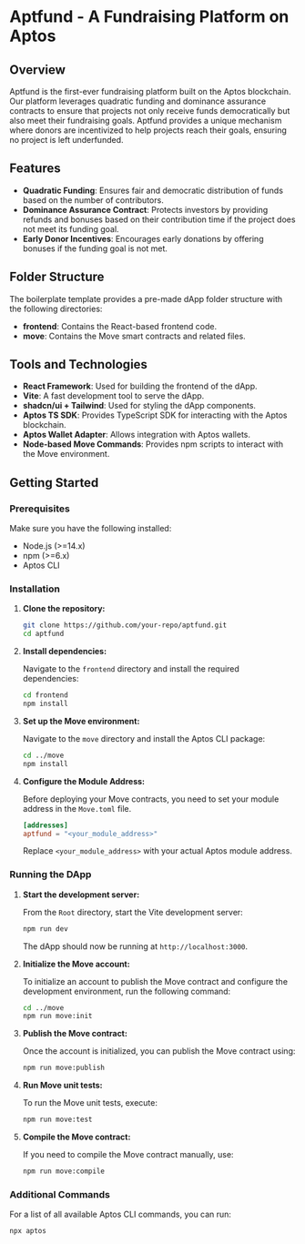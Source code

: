 # Aptfund - A Fundraising Platform on Aptos

## Overview

Aptfund is the first-ever fundraising platform built on the Aptos blockchain. Our platform leverages quadratic funding and dominance assurance contracts to ensure that projects not only receive funds democratically but also meet their fundraising goals. Aptfund provides a unique mechanism where donors are incentivized to help projects reach their goals, ensuring no project is left underfunded.

## Features

- **Quadratic Funding**: Ensures fair and democratic distribution of funds based on the number of contributors.
- **Dominance Assurance Contract**: Protects investors by providing refunds and bonuses based on their contribution time if the project does not meet its funding goal.
- **Early Donor Incentives**: Encourages early donations by offering bonuses if the funding goal is not met.

## Folder Structure

The boilerplate template provides a pre-made dApp folder structure with the following directories:

- **frontend**: Contains the React-based frontend code.
- **move**: Contains the Move smart contracts and related files.

## Tools and Technologies

- **React Framework**: Used for building the frontend of the dApp.
- **Vite**: A fast development tool to serve the dApp.
- **shadcn/ui + Tailwind**: Used for styling the dApp components.
- **Aptos TS SDK**: Provides TypeScript SDK for interacting with the Aptos blockchain.
- **Aptos Wallet Adapter**: Allows integration with Aptos wallets.
- **Node-based Move Commands**: Provides npm scripts to interact with the Move environment.

## Getting Started

### Prerequisites

Make sure you have the following installed:

- Node.js (>=14.x)
- npm (>=6.x)
- Aptos CLI

### Installation

1. **Clone the repository:**

    ```bash
    git clone https://github.com/your-repo/aptfund.git
    cd aptfund
    ```

2. **Install dependencies:**

    Navigate to the `frontend` directory and install the required dependencies:

    ```bash
    cd frontend
    npm install
    ```

3. **Set up the Move environment:**

    Navigate to the `move` directory and install the Aptos CLI package:

    ```bash
    cd ../move
    npm install
    ```

4. **Configure the Module Address:**

    Before deploying your Move contracts, you need to set your module address in the `Move.toml` file.

    ```toml
    [addresses]
    aptfund = "<your_module_address>"
    ```

    Replace `<your_module_address>` with your actual Aptos module address.

### Running the DApp

1. **Start the development server:**

    From the `Root` directory, start the Vite development server:

    ```bash
    npm run dev
    ```

    The dApp should now be running at `http://localhost:3000`.

2. **Initialize the Move account:**

    To initialize an account to publish the Move contract and configure the development environment, run the following command:

    ```bash
    cd ../move
    npm run move:init
    ```

3. **Publish the Move contract:**

    Once the account is initialized, you can publish the Move contract using:

    ```bash
    npm run move:publish
    ```

4. **Run Move unit tests:**

    To run the Move unit tests, execute:

    ```bash
    npm run move:test
    ```

5. **Compile the Move contract:**

    If you need to compile the Move contract manually, use:

    ```bash
    npm run move:compile
    ```

### Additional Commands

For a list of all available Aptos CLI commands, you can run:

```bash
npx aptos
